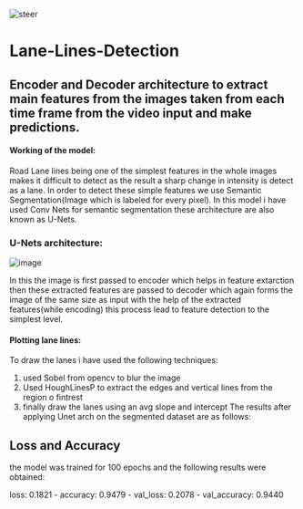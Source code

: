 
![steer](https://github.com/anujsahani01/Lane-Lines-Detection/assets/83875986/2eaff6f4-5438-474a-9fad-4b535c8051a5)

# Lane-Lines-Detection

## Encoder and Decoder architecture to extract main features from the images taken from each time frame from the video input and make predictions.

#### Working of the model:

Road Lane lines being one of the simplest features in the whole images makes it difficult to detect as the result a sharp change in intensity is detect as a lane.
In order to detect these simple features we use Semantic Segmentation(Image which is labeled for every pixel). In this model i have used Conv Nets for semantic segmentation these architecture are also known as U-Nets.
### U-Nets architecture: 
![image](https://github.com/anujsahani01/Lane-Lines-Detection/assets/83875986/70b1e1de-0b7e-4194-84c1-8d43fca669d5)


In this the image is first passed to encoder which helps in feature extarction then these extracted features are passed to decoder which again forms the image of the same size as input with the help of the extracted features(while encoding) this process lead to feature detection to the simplest level.


#### Plotting lane lines:
To draw the lanes i have used the following techniques:
1) used Sobel from opencv to blur the image
2) Used HoughLinesP to extract the edges and vertical lines from the region o fintrest
3) finally draw the lanes using an avg slope and intercept
The results after applying Unet arch on the segmented dataset are as follows:


## Loss and Accuracy
the model was trained for 100 epochs and the following results were obtained:

loss: 0.1821 - accuracy: 0.9479 - val_loss: 0.2078 - val_accuracy: 0.9440

